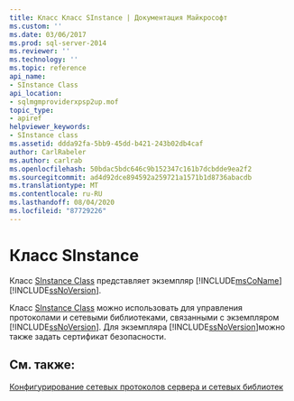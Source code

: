 ```yaml
---
title: Класс Класс SInstance | Документация Майкрософт
ms.custom: ''
ms.date: 03/06/2017
ms.prod: sql-server-2014
ms.reviewer: ''
ms.technology: ''
ms.topic: reference
api_name:
- SInstance Class
api_location:
- sqlmgmproviderxpsp2up.mof
topic_type:
- apiref
helpviewer_keywords:
- SInstance class
ms.assetid: ddda92fa-5bb9-45dd-b421-243b02db4caf
author: CarlRabeler
ms.author: carlrab
ms.openlocfilehash: 50bdac5bdc646c9b152347c161b7dcbdde9ea2f2
ms.sourcegitcommit: ad4d92dce894592a259721a1571b1d8736abacdb
ms.translationtype: MT
ms.contentlocale: ru-RU
ms.lasthandoff: 08/04/2020
ms.locfileid: "87729226"
---
```

# <a name="sinstance-class"></a>Класс SInstance
  Класс [SInstance Class](sinstance-class.md) представляет экземпляр [!INCLUDE[msCoName](../../../includes/msconame-md.md)] [!INCLUDE[ssNoVersion](../../../includes/ssnoversion-md.md)].  
  
 Класс [SInstance Class](sinstance-class.md) можно использовать для управления протоколами и сетевыми библиотеками, связанными с экземпляром [!INCLUDE[ssNoVersion](../../../includes/ssnoversion-md.md)]. Для экземпляра [!INCLUDE[ssNoVersion](../../../includes/ssnoversion-md.md)]можно также задать сертификат безопасности.  
  
## <a name="see-also"></a>См. также:  
 [Конфигурирование сетевых протоколов сервера и сетевых библиотек](https://msdn.microsoft.com/library/ms177485\(v=sql.100\).aspx)  
  
  
